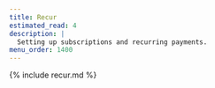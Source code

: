 ```yaml
---
title: Recur
estimated_read: 4
description: |
  Setting up subscriptions and recurring payments.
menu_order: 1400
---
```


{% include recur.md %}
